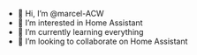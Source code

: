 - 👋 Hi, I’m @marcel-ACW
- 👀 I’m interested in Home Assistant
- 🌱 I’m currently learning everything
- 💞️ I’m looking to collaborate on Home Assistant

<!---
marcel-ACW/marcel-ACW is a ✨ special ✨ repository because its `README.md` (this file) appears on your GitHub profile.
You can click the Preview link to take a look at your changes.
--->
